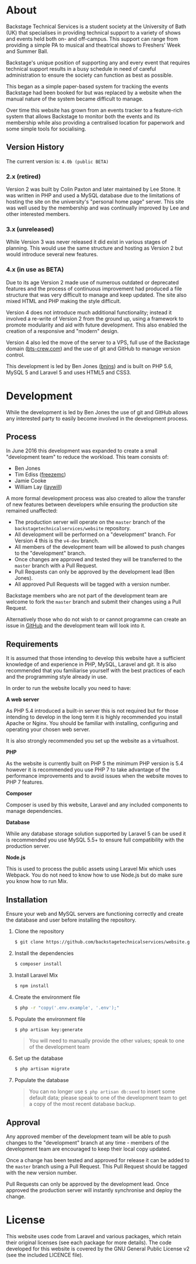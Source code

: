 # About
Backstage Technical Services is a student society at the University of Bath (UK) that specialises in providing technical support to a variety of shows and events held both on- and off-campus. This support can range from providing a simple PA to musical and theatrical shows to Freshers' Week and Summer Ball.

Backstage's unique position of supporting any and every event that requires technical support results in a busy schedule in need of careful administration to ensure the society can function as best as possible.

This began as a simple paper-based system for tracking the events Backstage had been booked for but was replaced by a website when the manual nature of the system became difficult to manage.

Over time this website has grown from an events tracker to a feature-rich system that allows Backstage to monitor both the events and its membership while also providing a centralised location for paperwork and some simple tools for socialising.

## Version History
The current version is: `4.0b (public BETA)`

### 2.x (retired)
Version 2 was built by Colin Paxton and later maintained by Lee Stone. It was written in PHP and used a MySQL database due to the limitations of hosting the site on the university's "personal home page" server. This site was well used by the membership and was continually improved by Lee and other interested members.

### 3.x (unreleased)
While Version 3 was never released it did exist in various stages of planning. This would use the same structure and hosting as Version 2 but would introduce several new features.

### 4.x (in use as BETA)
Due to its age Version 2 made use of numerous outdated or deprecated features and the process of continuous improvement had produced a file structure that was very difficult to manage and keep updated. The site also mixed HTML and PHP making the style difficult.

Version 4 does not introduce much additional functionality; instead it involved a re-write of Version 2 from the ground up, using a framework to promote modularity and aid with future development. This also enabled the creation of a responsive and "modern" design.

Version 4 also led the move of the server to a VPS, full use of the Backstage domain ([bts-crew.com](http://www.bts-crew.com)) and the use of git and GitHub to manage version control.

This development is led by Ben Jones ([bnjns](http://github.com/bnjns)) and is built on PHP 5.6, MySQL 5 and Laravel 5 and uses HTML5 and CSS3.

# Development
While the development is led by Ben Jones the use of git and GitHub allows any interested party to easily become involved in the development process.

## Process
In June 2016 this development was expanded to create a small "development team" to reduce the workload. This team consists of:

* Ben Jones
* Tim Ediss ([freezemc](http://github.com/freezemc))
* Jamie Cooke
* William Lay ([laywill](http://github.com/laywill))

A more formal development process was also created to allow the transfer of new features between developers while ensuring the production site remained unaffected:

* The production server will operate on the `master` branch of the `backstagetechnicalservices/website` repository.
* All development will be performed on a "development" branch. For Version 4 this is the `v4-dev` branch.
* All members of the development team will be allowed to push changes to the "development" branch.
* Once changes are approved and tested they will be transferred to the `master` branch with a Pull Request.
* Pull Requests can only be approved by the development lead (Ben Jones).
* All approved Pull Requests will be tagged with a version number.

Backstage members who are not part of the development team are welcome to fork the `master` branch and submit their changes using a Pull Request.

Alternatively those who do not wish to or cannot programme can create an issue in [GitHub](http://github.com/backstagetechnicalservices/website/issues) and the development team will look into it.

## Requirements
It is assumed that those intending to develop this website have a sufficient knowledge of and experience in PHP, MySQL, Laravel and git. It is also recommended that you familiarise yourself with the best practices of each and the programming style already in use.

In order to run the website locally you need to have:

**A web server**

As PHP 5.4 introduced a built-in server this is not required but for those intending to develop in the long term it is highly recommended you install Apache or Nginx. You should be familiar with installing, configuring and operating your chosen web server.

It is also strongly recommended you set up the website as a virtualhost.

**PHP**

As the website is currently built on PHP 5 the minimum PHP version is 5.4 however it is recommended you use PHP 7 to take advantage of the performance improvements and to avoid issues when the website moves to PHP 7 features.

**Composer**

Composer is used by this website, Laravel and any included components to manage dependencies.

**Database**

While any database storage solution supported by Laravel 5 can be used it is recommended you use MySQL 5.5+ to ensure full compatibility with the production server.

**Node.js**

This is used to process the public assets using Laravel Mix which uses Webpack. You do not need to know how to use Node.js but do make sure you know how to run Mix.

## Installation
Ensure your web and MySQL servers are functioning correctly and create the database and user before installing the repository.

1. Clone the repository

    ```sh
    $ git clone https://github.com/backstagetechnicalservices/website.git
    ```
2. Install the dependencies

    ```sh
    $ composer install
    ```
3. Install Laravel Mix

    ```sh
    $ npm install
    ```
4. Create the environment file

    ```sh
    $ php -r "copy('.env.example', '.env');"
    ```
5. Populate the environment file

    ```sh
    $ php artisan key:generate
    ```
    > You will need to manually provide the other values; speak to one of the development team

6. Set up the database

    ```sh
    $ php artisan migrate
    ```
7. Populate the database

    > You can no longer use `$ php artisan db:seed` to insert some default data; please speak to one of the development team to get a copy of the most recent database backup.
    
## Approval
Any approved member of the development team will be able to push changes to the "development" branch at any time - members of the development team are encouraged to keep their local copy updated.

Once a change has been tested and approved for release it can be added to the `master` branch using a Pull Request. This Pull Request should be tagged with the new version number.

Pull Requests can only be approved by the development lead. Once approved the production server will instantly synchronise and deploy the change.

# License
This website uses code from Laravel and various packages, which retain their original licenses (see each package for more details). The code developed for this website is covered by the GNU General Public License v2 (see the included LICENCE file).